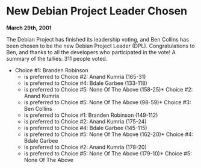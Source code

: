 
New Debian Project Leader Chosen
================================


**March 29th, 2001**


The Debian Project has finished its leadership voting, and Ben Collins
has been chosen to be the new Debian Project Leader (DPL). Congratulations
to Ben, and thanks to all the developers who participated in the vote!
A summary of the tallies: 311 people voted.
* Choice #1: Branden Robinson
	+ is preferred to Choice #2: Anand Kumria (165-31)
	 + is preferred to Choice #4: Bdale Garbee (133-118)
	 + is preferred to Choice #5: None Of The Above (158-25)* Choice #2: Anand Kumria
	+ is preferred to Choice #5: None Of The Above (98-59)* Choice #3: Ben Collins
	+ is preferred to Choice #1: Branden Robinson (149-112)
	 + is preferred to Choice #2: Anand Kumria (175-24)
	 + is preferred to Choice #4: Bdale Garbee (145-115)
	 + is preferred to Choice #5: None Of The Above (162-20)* Choice #4: Bdale Garbee
	+ is preferred to Choice #2: Anand Kumria (178-20)
	 + is preferred to Choice #5: None Of The Above (179-10)* Choice #5: None Of The Above







